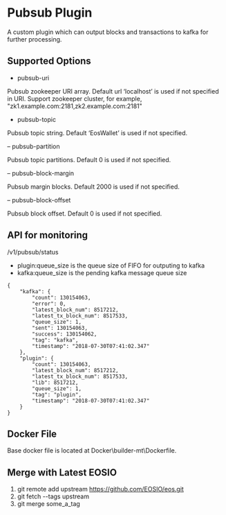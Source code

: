 # Pubsub Plugin
A custom plugin which can output blocks and transactions to kafka for further processing.

## Supported Options
- pubsub-uri <arg>

Pubsub zookeeper URI array.  Default url ‘localhost’ is used if not specified in URI.
Support zookeeper cluster, for example, "zk1.example.com:2181,zk2.example.com:2181"

- pubsub-topic <arg>

Pubsub topic string. Default ‘EosWallet’ is used if not specified.

– pubsub-partition <arg>

Pubsub topic partitions. Default 0 is used if not specified.

– pubsub-block-margin <arg>

Pubsub margin blocks. Default 2000 is used if not specified.

– pubsub-block-offset <arg>

Pubsub block offset. Default 0 is used if not specified.

## API for monitoring
/v1/pubsub/status
- plugin:queue_size is the queue size of FIFO for outputing to kafka
- kafka:queue_size is the pending kafka message queue size
```
{
    "kafka": {
        "count": 130154063,
        "error": 0,
        "latest_block_num": 8517212,
        "latest_tx_block_num": 8517533,
        "queue_size": 1,
        "sent": 130154063,
        "success": 130154062,
        "tag": "kafka",
        "timestamp": "2018-07-30T07:41:02.347"
    },
    "plugin": {
        "count": 130154063,
        "latest_block_num": 8517212,
        "latest_tx_block_num": 8517533,
        "lib": 8517212,
        "queue_size": 1,
        "tag": "plugin",
        "timestamp": "2018-07-30T07:41:02.347"
    }
}
```

## Docker File
Base docker file is located at Docker\builder-mt\Dockerfile.

## Merge with Latest EOSIO
1. git remote add upstream https://github.com/EOSIO/eos.git
1. git fetch --tags upstream
1. git merge some_a_tag


